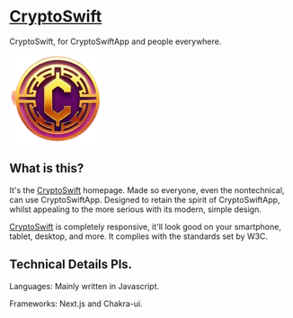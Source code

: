# [CryptoSwift]

CryptoSwift, for CryptoSwiftApp and people everywhere.

![CryptoSwiftCoin](https://github.com/cryptoswiftapp/cryptoswift/blob/87d52365fe22aa9d73e5edcec0870e9fbf7e6e42/public/icon.png)

## What is this?
It's the [CryptoSwift] homepage. Made so everyone, even the nontechnical, can use CryptoSwiftApp.
Designed to retain the spirit of CryptoSwiftApp, whilst appealing to the more serious with its modern, simple design.

[CryptoSwift] is completely responsive, it'll look good on your smartphone, tablet, desktop, and more.
It complies with the standards set by W3C.

## Technical Details Pls.
Languages:
Mainly written in Javascript.

Frameworks:
Next.js and Chakra-ui.

[CryptoSwift]: https://cryptoswift.vercel.app/
